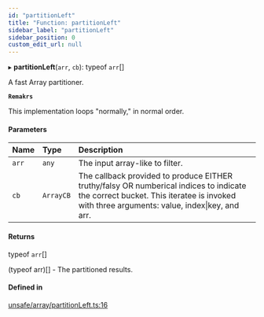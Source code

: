 ```yaml
---
id: "partitionLeft"
title: "Function: partitionLeft"
sidebar_label: "partitionLeft"
sidebar_position: 0
custom_edit_url: null
---
```


▸ **partitionLeft**(`arr`, `cb`): typeof `arr`[]

A fast Array partitioner.

**`Remakrs`**

This implementation loops "normally," in normal order.

#### Parameters

| Name | Type | Description |
| :------ | :------ | :------ |
| `arr` | `any` | The input array-like to filter. |
| `cb` | `ArrayCB` | The callback provided to produce EITHER truthy/falsy OR numberical indices to indicate the correct bucket.              This iteratee is invoked with three arguments: value, index\|key, and arr. |

#### Returns

typeof `arr`[]

(typeof arr)[] - The partitioned results.

#### Defined in

[unsafe/array/partitionLeft.ts:16](https://github.com/axisiscool/hikidashi/blob/6610d16/src/unsafe/array/partitionLeft.ts#L16)
